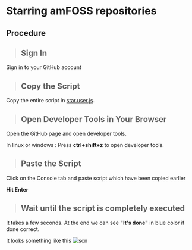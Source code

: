 # **Starring amFOSS repositories**

## Procedure

>## Sign In
Sign in to your GitHub account

>## Copy the Script
Copy the entire script in  [star.user.js](https://raw.githubusercontent.com/amfoss/star-me/master/star.user.js).

>## Open Developer Tools in Your Browser
Open the GitHub page and open developer tools.

In linux or windows : Press **ctrl+shift+z** to open developer tools.

>## Paste the Script
Click on the Console tab and paste script which have been copied earlier

**Hit Enter**

>## Wait until the script is completely executed

It takes a few seconds.
At the end we can see **"It's done"** in blue color if done correct.

It looks something like this ![scn](https://github.com/adarshreddy-g/amFOSS_tasks/blob/master/Task-1/Screenshot%20from%202020-10-21%2021-43-45.png?raw=true)
